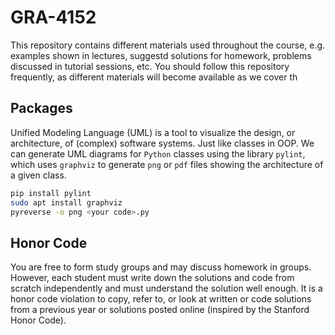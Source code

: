 # GRA-4152
This repository contains different materials used throughout the course, e.g. examples shown in lectures, suggestd solutions for homework, problems discussed in tutorial sessions, etc. You should follow this repository frequently, as different materials will become available as we cover th

## Packages
Unified Modeling Language (UML) is a tool to visualize the design, or architecture, of (complex) software systems. Just like classes in OOP. We can generate UML diagrams for `Python` classes using the library `pylint`, which uses `graphviz` to generate `png` or `pdf` files showing the architecture of a given class. 
```bash
pip install pylint
sudo apt install graphviz
pyreverse -o png <your code>.py
```

## Honor Code
You are free to form study groups and may discuss homework in groups. However, each student must write down the solutions and code from scratch independently and must understand the solution well enough. It is a honor code violation to copy, refer to, or look at written or code solutions from a previous year or solutions posted online (inspired by the Stanford Honor Code).

